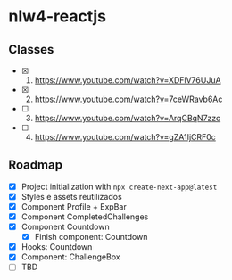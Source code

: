 # nlw4-reactjs

## Classes

- [X] 1. https://www.youtube.com/watch?v=XDFlV76UJuA
- [X] 2. https://www.youtube.com/watch?v=7ceWRavb6Ac
- [ ] 3. https://www.youtube.com/watch?v=ArqCBqN7zzc
- [ ] 4. https://www.youtube.com/watch?v=gZA1IjCRF0c

## Roadmap 

- [X] Project initialization with `npx create-next-app@latest`
- [X] Styles e assets reutilizados
- [X] Component Profile + ExpBar
- [X] Component CompletedChallenges
- [X] Component Countdown
  - [X] Finish component: Countdown
- [X] Hooks: Countdown
- [X] Component: ChallengeBox
- [ ] TBD

<!-- [1]: TBD -->
<!-- [2]: TBD -->
